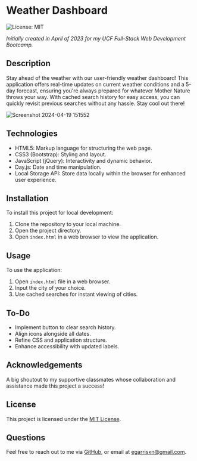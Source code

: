 # Weather Dashboard

![License: MIT](https://img.shields.io/badge/License-MIT-yellow.svg)

_Initially created in April of 2023 for my UCF Full-Stack Web Development Bootcamp._

## Description

Stay ahead of the weather with our user-friendly weather dashboard! This application offers real-time updates on current weather conditions and a 5-day forecast, ensuring you're always prepared for whatever Mother Nature throws your way. With cached search history for easy access, you can quickly revisit previous searches without any hassle. Stay cool out there!

![Screenshot 2024-04-19 151552](https://github.com/EGARRISXN/weather-dashboard/assets/126130230/e66a150f-db40-4717-b4f6-a9073315ae73)

## Technologies

- HTML5: Markup language for structuring the web page.
- CSS3 (Bootstrap): Styling and layout.
- JavaScript (jQuery): Interactivity and dynamic behavior.
- Day.js: Date and time manipulation.
- Local Storage API: Store data locally within the browser for enhanced user experience.
  
## Installation

To install this project for local development:

1. Clone the repository to your local machine.
2. Open the project directory.
3. Open `index.html` in a web browser to view the application.

## Usage

To use the application:

1. Open `index.html` file in a web browser.
2. Input the city of your choice.
3. Use cached searches for instant viewing of cities. 

## To-Do

- Implement button to clear search history.
- Align icons alongside all dates.
- Refine CSS and application structure.
- Enhance accessibility with updated labels.

## Acknowledgements

A big shoutout to my supportive classmates whose collaboration and assistance made this project a success!

## License

This project is licensed under the [MIT License](LICENSE).

## Questions

Feel free to reach out to me via [GitHub](https://github.com/EGARRISXN), or email at egarrisxn@gmail.com.
